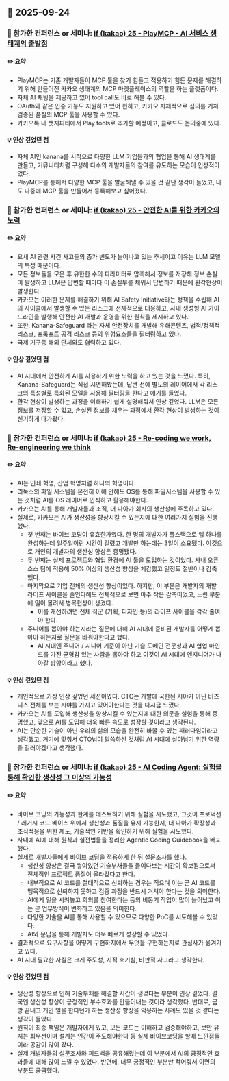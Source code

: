 ## 📅 2025-09-24
### 🏢 참가한 컨퍼런스 or 세미나: [if (kakao) 25 - PlayMCP - AI 서비스 생태계의 출발점](https://if.kakao.com/2025/session?tab=day2&sessionId=29)
#### ✏️ 요약
- PlayMCP는 기존 개발자들이 MCP 툴을 찾기 힘들고 적용하기 힘든 문제를 해결하기 위해 만들어진 카카오 생태계의 MCP 마켓플레이스의 역할을 하는 플랫폼이다.
- 자체 AI 채팅을 제공하고 있어 tool call도 바로 해볼 수 있다.
- OAuth와 같은 인증 기능도 지원하고 있어 편하고, 카카오 자체적으로 심의를 거쳐 검증된 품질의 MCP 툴을 사용할 수 있다. 
- 카카오톡 내 챗지피티에서 Play tools로 추가할 예정이고, 클로드도 논의중에 있다.
#### 💡 인상 깊었던 점
- 자체 AI인 kanana를 시작으로 다양한 LLM 기업들과의 협업을 통해 AI 생태계를 만들고, 커뮤니티처럼 구성해 다수의 개발자들의 참여를 유도하는 모습이 인상적이었다.
- PlayMCP를 통해서 다양한 MCP 툴을 발굴해낼 수 있을 것 같단 생각이 들었고, 나도 나중에 MCP 툴을 만들어서 등록해보고 싶어졌다.

### 🏢 참가한 컨퍼런스 or 세미나: [if (kakao) 25 - 안전한 AI를 위한 카카오의 노력](https://if.kakao.com/2025/session?tab=day2&sessionId=31)
#### ✏️ 요약
- 요새 AI 관련 사건 사고들의 증가 빈도가 늘어나고 있는 추세이고 이유는 LLM 모델의 특성 때문이다.
- 모든 정보들을 모은 후 유한한 수의 파라미터로 압축해서 정보를 저장해 정보 손실이 발생하고 LLM은 답변할 때마다 이 손실부를 채워서 답변하기 때문에 환각현상이 발생한다.
- 카카오는 이러한 문제를 해결하기 위해 AI Safety Initiative라는 정책을 수립해 AI의 사이클에서 발생할 수 있는 리스크에 선제적으로 대응하고, 사내 생성형 AI 가이드라인을 발행해 안전한 AI 개발과 운영을 위한 원칙을 제시하고 있다.
- 또한, Kanana-Safeguard 라는 자체 안전장치를 개발해 유해콘텐츠, 법적/정책적 리스크, 프롬프트 공격 리스크 등의 위험요소들을 필터링하고 있다.
- 국제 기구등 해외 단체와도 협력하고 있다.
#### 💡 인상 깊었던 점
- AI 시대에서 안전하게 AI를 사용하기 위한 노력을 하고 있는 것을 느꼈다. 특히, Kanana-Safeguard는 직접 시연해봤는데, 답변 전에 별도의 레이어에서 각 리스크의 특성별로 특화된 모델을 사용해 필터링을 한다고 얘기를 들었다.
- 환각 현상이 발생하는 과정을 이해하기 쉽게 설명해줘서 인상 깊었다. LLM은 모든 정보를 저장할 수 없고, 손실된 정보를 채우는 과정에서 환각 현상이 발생하는 것이 신기하게 다가왔다.

### 🏢 참가한 컨퍼런스 or 세미나: [if (kakao) 25 - Re-coding we work, Re-engineering we think](https://if.kakao.com/2025/session?tab=day2&sessionId=32)
#### ✏️ 요약
- AI는 인쇄 혁명, 산업 혁명처럼 하나의 혁명이다.
- 리눅스의 파일 시스템을 온전히 이해 안해도 OS를 통해 파일시스템을 사용할 수 있는 것처럼 AI를 OS 레이어로 인식하고 활용해야한다.
- 카카오는 AI를 통해 개발자들과 조직, 더 나아가 회사의 생산성에 주목하고 있다.
- 실제로, 카카오는 AI가 생산성을 향상시킬 수 있는지에 대한 여러가지 실험을 진행했다. 
  - 첫 번째는 바이브 코딩이 유효한가였다. 한 명의 개발자가 풀스택으로 앱 하나를 완성하는데 일주일이란 시간이 걸렸고 개발만 하는데는 3일이 소요됐다. 이것으로 개인의 개발자의 생산성 향상은 증명됐다.
  - 두 번째는 실제 프로젝트와 협업 환경에 AI 툴을 도입하는 것이었다. 사내 오픈소스 팀에 적용해 50% 이상의 생산성 향상을 체감했고 일정도 절반이나 감축했다.
  - 마지막으로 기업 전체의 생산성 향상이었다. 하지만, 이 부분은 개발자의 개발 라이프 사이클을 줄인다해도 전체적으로 보면 아주 작은 감축이었고, 느린 부분에 일이 몰려서 병목현상이 생겼다.
    - 이를 개선하려면 전체 직군 (기획, 디자인 등)의 라이프 사이클을 각각 줄여야 한다.
  - 주니어를 뽑아야 하는지라는 질문에 대해 AI 시대에 준비된 개발자를 어떻게 뽑아야 하는지로 질문을 바꿔야한다고 했다.
    - AI 시대엔 주니어 / 시니어 기준이 아닌 기술 도메인 전문성과 AI 협업 마인드를 가진 균형감 있는 사람을 뽑아야 하고 이것이 AI 시대에 엔지니어가 나아갈 방향이라고 했다.
#### 💡 인상 깊었던 점
- 개인적으로 가장 인상 깊었던 세션이였다. CTO는 개발에 국한된 시야가 아닌 비즈니스 전체를 보는 시야를 가지고 있어야한다는 것을 다시금 느꼈다.
- 카카오는 AI를 도입해 생산성을 향상시킬 수 있는지에 대한 의문을 실험을 통해 증명했고, 앞으로 AI를 도입해 더욱 빠른 속도로 성장할 것이라고 생각된다.
- AI는 단순한 기술이 아닌 우리의 삶의 모습을 완전히 바꿀 수 있는 패러다임이라고 생각했고, 거기에 맞춰서 CTO님이 말씀하신 것처럼 AI 시대에 살아남기 위한 역량을 길러야겠다고 생각했다.

### 🏢 참가한 컨퍼런스 or 세미나: [if (kakao) 25 - AI Coding Agent: 실험을 통해 확인한 생산성 그 이상의 가능성](https://if.kakao.com/2025/session?tab=day2&sessionId=53)
#### ✏️ 요약
- 바이브 코딩의 가능성과 한계를 테스트하기 위해 실험을 시도했고, 그것이 프로덕션 / 레거시 코드 베이스 위에서 생산성과 품질을 유지 가능한지, 더 나아가 확장성과 조직적용을 위한 제도, 기술적인 기반을 확인하기 위해 실험을 시도했다.
- 사내에 AI에 대해 원칙과 실전법들을 정리한 Agentic Coding Guidebook을 배포했다.
- 실제로 개발자들에게 바이브 코딩을 적용하게 한 뒤 설문조사를 했다.
  - 생산성 향상은 결국 쌓여있던 기술부채들을 들여다보는 시간이 확보됨으로써 전체적인 프로젝트 품질이 올라갔다고 한다.
  - 내부적으로 AI 코드를 절대적으로 신뢰하는 경우는 적으며 이는 곧 AI 코드를 맹목적으로 신뢰하지 못하고 검증 과정을 반드시 거쳐야 한다는 것을 의미한다.
  - AI에게 일을 시켜놓고 회의를 참여한다는 등의 비동기 작업이 많이 늘어났고 이는 곧 업무방식이 변화하고 있음을 의미한다.
  - 다양한 기술을 AI를 통해 사용할 수 있으므로 다양한 PoC를 시도해볼 수 있었다.
  - AI와 문답을 통해 개발자도 더욱 빠르게 성장할 수 있었다.
- 결과적으로 요구사항을 어떻게 구현하지에서 무엇을 구현하는지로 관심사가 옮겨가고 있다.
- AI 시대 필요한 자질은 크게 주도성, 지적 호기심, 비판적 사고라고 생각한다.
#### 💡 인상 깊었던 점
- 생산성 향상으로 인해 기술부채를 해결할 시간이 생겼다는 부분이 인상 깊었다. 결국엔 생산성 향상이 긍정적인 부수효과를 만들어내는 것이라 생각했다. 반대로, 금방 끝내고 개인 일을 한다던가 하는 생산성 향상을 악용하는 사례도 있을 것 같다는 생각이 들었다.
- 원칙이 최종 책임은 개발자에게 있고, 모든 코드는 이해하고 검증해야하고, 보안 유지는 최우선이며 설계는 인간이 주도해야한다 등 실제 바이브코딩을 할때 느낀점들이라 공감이 많이 갔다.
- 실제 개발자들의 설문조사와 피드백을 공유해줬는데 이 부분에서 AI의 긍정적인 효과들에 대해 많이 느낄 수 있었다. 반면에, 너무 긍정적인 부분만 적어줘서 이면의 부분도 궁금했다.
